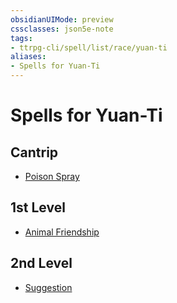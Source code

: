 ```yaml
---
obsidianUIMode: preview
cssclasses: json5e-note
tags:
- ttrpg-cli/spell/list/race/yuan-ti
aliases:
- Spells for Yuan-Ti
---
```

# Spells for Yuan-Ti

## Cantrip

- [Poison Spray](/3-Mechanics/CLI/spells/poison-spray-xphb.md "XPHB") 

## 1st Level

- [Animal Friendship](/3-Mechanics/CLI/spells/animal-friendship-xphb.md "XPHB") 

## 2nd Level

- [Suggestion](/3-Mechanics/CLI/spells/suggestion-xphb.md "XPHB")